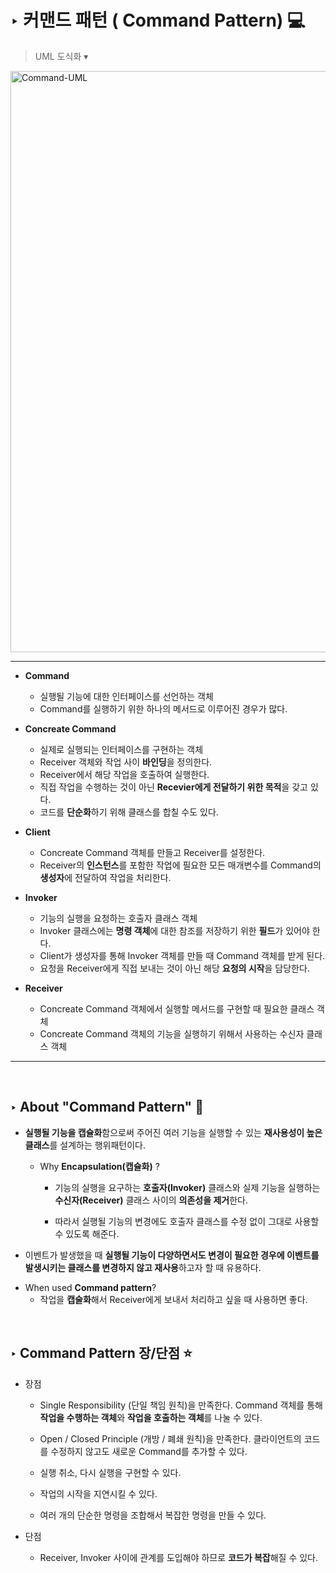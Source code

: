 # ‣  커맨드 패턴 ( Command Pattern) 💻
> UML 도식화 ▾
<img width="930" alt="Command-UML" src="https://user-images.githubusercontent.com/64394744/138112372-b5d5242f-b67a-4274-8659-1d3cd113bc13.png">
<hr/>

* **Command**
    * 실행될 기능에 대한 인터페이스를 선언하는 객체
    * Command를 실행하기 위한 하나의 메서드로 이루어진 경우가 많다.
    
* **Concreate Command** 
    * 실제로 실행되는 인터페이스를 구현하는 객체
    * Receiver 객체와 작업 사이 **바인딩**을 정의한다.
    * Receiver에서 해당 작업을 호출하여 실행한다.
    * 직접 작업을 수행하는 것이 아닌 **Recevier에게 전달하기 위한 목적**을 갖고 있다.
    * 코드를 **단순화**하기 위해 클래스를 합칠 수도 있다.

* **Client**
    * Concreate Command 객체를 만들고 Receiver를 설정한다.
    * Receiver의 **인스턴스**를 포함한 작업에 필요한 모든 매개변수를 Command의 **생성자**에 전달하여 작업을 처리한다.

* **Invoker**
    * 기능의 실행을 요청하는 호출자 클래스 객체
    * Invoker 클래스에는 **명령 객체**에 대한 참조를 저장하기 위한 **필드**가 있어야 한다.
    * Client가 생성자를 통해 Invoker 객체를 만들 때 Command 객체를 받게 된다.
    * 요청을 Receiver에게 직접 보내는 것이 아닌 해당 **요청의 시작**을 담당한다.
    
* **Receiver**
    * Concreate Command 객체에서 실행할 메서드를 구현할 때 필요한 클래스 객체
    * Concreate Command 객체의 기능을 실행하기 위해서 사용하는 수신자 클래스 객체
<hr/> </br>

## ‣  About **"Command Pattern"**  📖
* **실행될 기능을 캡슐화**함으로써 주어진 여러 기능을 실행할 수 있는 **재사용성이 높은 클래스**를 설계하는 행위패턴이다.

    * Why **Encapsulation(캡슐화)** ?
    
        * 기능의 실행을 요구하는 **호출자(Invoker)** 클래스와 실제 기능을 실행하는 **수신자(Receiver)** 클래스 사이의 **의존성을 제거**한다.
        
        * 따라서 실행될 기능의 변경에도 호출자 클래스를 수정 없이 그대로 사용할 수 있도록 해준다.
        
- 이벤트가 발생했을 때 **실행될 기능이 다양하면서도 변경이 필요한 경우에 이벤트를 발생시키는 클래스를 변경하지 않고 재사용**하고자 할 때 유용하다.

* When used **Command pattern**?
    * 작업을 **캡술화**해서 Receiver에게 보내서 처리하고 싶을 때 사용하면 좋다.
</br>
    
## ‣  Command Pattern 장/단점  ⭐️
* 장점 
    * Single Responsibility (단일 책임 원칙)을 만족한다. Command 객체를 통해 **작업을 수행하는 객체**와 **작업을 호출하는 객체**를 나눌 수 있다.
    
    * Open / Closed Principle (개방 / 폐쇄 원칙)을 만족한다. 클라이언트의 코드를 수정하지 않고도 새로운 Command를 추가할 수 있다.
    
    * 실행 취소, 다시 실행을 구현할 수 있다.
    
    * 작업의 시작을 지연시킬 수 있다.
    
    * 여러 개의 단순한 명령을 조합해서 복잡한 명령을 만들 수 있다.
    
* 단점
    * Receiver, Invoker 사이에 관계를 도입해야 하므로 **코드가 복잡**해질 수 있다.
</br>    

